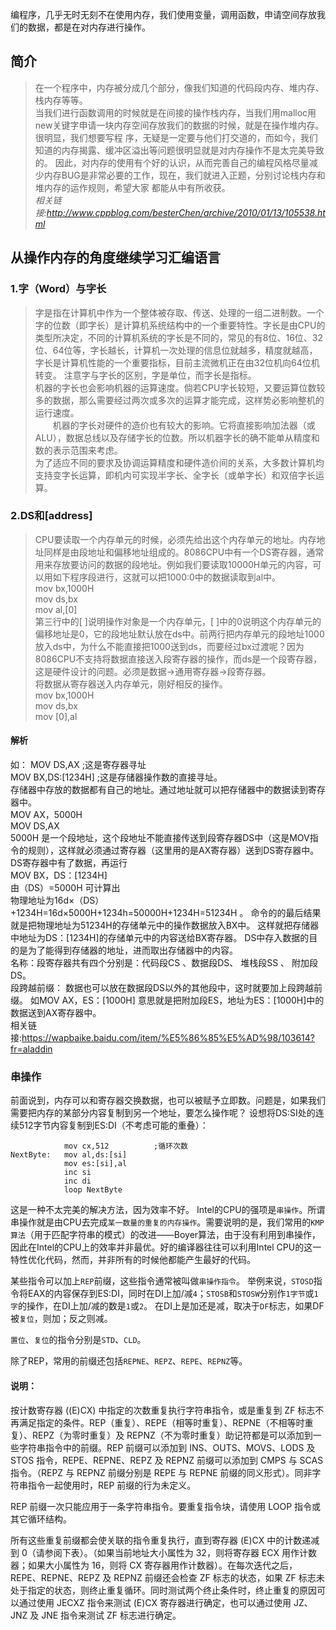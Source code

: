 
编程序，几乎无时无刻不在使用内存，我们使用变量，调用函数，申请空间存放我们的数据，都是在对内存进行操作。<br>
## 简介
>在一个程序中，内存被分成几个部分，像我们知道的代码段内存、堆内存、栈内存等等。<br>
当我们进行函数调用的时候就是在间接的操作栈内存，当我们用malloc用new关键字申请一块内存空间存放我们的数据的时候，就是在操作堆内存。很明显，我们想要写程
序，无疑是一定要与他们打交道的，而如今，我们知道的内存揭露、缓冲区溢出等问题很明显就是对内存操作不是太完美导致的。
因此，对内存的使用有个好的认识，从而完善自己的编程风格尽量减少内存BUG是非常必要的工作，现在，我们就进入正题，分别讨论栈内存和堆内存的运作规则，希望大家
都能从中有所收获。<br>
*相关链接:http://www.cppblog.com/besterChen/archive/2010/01/13/105538.html*


## 从操作内存的角度继续学习汇编语言<br>
### 1.字（Word）与字长
>字是指在计算机中作为一个整体被存取、传送、处理的一组二进制数。一个字的位数（即字长）是计算机系统结构中的一个重要特性。字长是由CPU的类型所决定，不同的计算机系统的字长是不同的，常见的有8位、16位、32位、64位等，字长越长，计算机一次处理的信息位就越多，精度就越高，字长是计算机性能的一个重要指标，目前主流微机正在由32位机向64位机转变。 注意字与字长的区别，字是单位，而字长是指标。<br>
机器的字长也会影响机器的运算速度。倘若CPU字长较短，又要运算位数较多的数据，那么需要经过两次或多次的运算才能完成，这样势必影响整机的运行速度。<br>
　　机器的字长对硬件的造价也有较大的影响。它将直接影响加法器（或ALU），数据总线以及存储字长的位数。所以机器字长的确不能单从精度和数的表示范围来考虑。<br>
为了适应不同的要求及协调运算精度和硬件造价间的关系，大多数计算机均支持变字长运算，即机内可实现半字长、全字长（或单字长）和双倍字长运算。<br>


### 2.DS和[address]
>CPU要读取一个内存单元的时候，必须先给出这个内存单元的地址。内存地址同样是由段地址和偏移地址组成的。8086CPU中有一个DS寄存器，通常用来存放要访问的数据的段地址。例如我们要读取10000H单元的内容，可以用如下程序段进行，这就可以把1000:0中的数据读取到al中。<br>
mov bx,1000H<br>
mov ds,bx<br>
mov al,[0]<br>
第三行中的[ ]说明操作对象是一个内存单元，[ ]中的0说明这个内存单元的偏移地址是0，它的段地址默认放在ds中。前两行把内存单元的段地址1000放入ds中，为什么不能直接把1000送到ds，而要经过bx过渡呢？因为8086CPU不支持将数据直接送入段寄存器的操作，而ds是一个段寄存器，这是硬件设计的问题。必须是数据->通用寄存器->段寄存器。<br>
将数据从寄存器送入内存单元，刚好相反的操作。<br>
mov bx,1000H<br>
mov ds,bx<br>
mov [0],al<br>

#### 解析
如：
MOV DS,AX ;这是寄存器寻址<br>
MOV BX,DS:[1234H] ;这是存储器操作数的直接寻址。<br>
存储器中存放的数据都有自己的地址。通过地址就可以把存储器中的数据读到寄存器中。<br>
MOV AX，5000H <br>
MOV DS,AX <br>
5000H 是一个段地址，这个段地址不能直接传送到段寄存器DS中（这是MOV指令的规则），这样就必须通过寄存器（这里用的是AX寄存器）送到DS寄存器中。DS寄存器中有了数据，再运行 <br>
MOV BX，DS：[1234H] <br>
由（DS）=5000H 可计算出<br>
物理地址为16d×（DS）+1234H=16d×5000H+1234h=50000H+1234H=51234H 。 命令的的最后结果就是把物理地址为51234H的存储单元中的操作数据放入BX中。 这样就把存储器中地址为DS：[1234H]的存储单元中的内容送给BX寄存器。 DS中存入数据的目的是为了能得到存储器的地址，进而取出存储器中的内容。<br>
名称：段寄存器共有四个分别是：代码段CS 、数据段DS、 堆栈段SS 、 附加段DS。<br>
段跨越前缀： 数据也可以放在数据段DS以外的其他段中，这时就要加上段跨越前缀。 如MOV AX，ES：[1000H] 意思就是把附加段ES，地址为ES：[1000H]中的数据送到AX寄存器中。<br>
相关链接:https://wapbaike.baidu.com/item/%E5%86%85%E5%AD%98/103614?fr=aladdin





### 串操作
前面说到，内存可以和寄存器交换数据，也可以被赋予立即数。问题是，如果我们需要把内存的某部分内容复制到另一个地址，要怎么操作呢？
设想将DS:SI处的连续512字节内容复制到ES:DI（不考虑可能的重叠）：
```
			mov cx,512			;循环次数
NextByte:	mov al,ds:[si]
			mov es:[si],al
			inc si
			inc di
			loop NextByte
```
这是一种不太完美的解决方法，因为效率不好。
Intel的CPU的强项是`串操作`。所谓串操作就是由CPU去完成`某一数量的重复的内存操作`。需要说明的是，我们常用的`KMP算法`（用于匹配字符串的模式）的改进——Boyer算法，由于没有利用到串操作，因此在Intel的CPU上的效率并非最优。好的编译器往往可以利用Intel CPU的这一特性优化代码，然而，并非所有的时候他都能产生最好的代码。

某些指令可以加上`REP`前缀，这些指令通常被叫做`串操作指令`。
举例来说，`STOSD`指令将EAX的内容保存到ES:DI，同时在DI上加/减`4`；`STOSB`和`STOSW`分别作`1字节`或`1字`的操作，在DI上加/减的数是`1`或`2`。
在DI上是加还是减，取决于`DF`标志，如果DF被`复位`，则加；反之则减。

`置位`、`复位`的指令分别是`STD`、`CLD`。

除了REP，常用的前缀还包括`REPNE`、`REPZ`、`REPE`、`REPNZ`等。


#### 说明：
按计数寄存器 ((E)CX) 中指定的次数重复执行字符串指令，或是重复到 ZF 标志不再满足指定的条件。REP（重复）、REPE（相等时重复）、REPNE（不相等时重复）、REPZ（为零时重复）及 REPNZ（不为零时重复）助记符都是可以添加到一些字符串指令中的前缀。REP 前缀可以添加到 INS、OUTS、MOVS、LODS 及 STOS 指令，REPE、REPNE、REPZ 及 REPNZ 前缀可以添加到 CMPS 与 SCAS 指令。（REPZ 与 REPNZ 前缀分别是 REPE 与 REPNE 前缀的同义形式）。同非字符串指令一起使用时，REP 前缀的行为未定义。

REP 前缀一次只能应用于一条字符串指令。要重复指令块，请使用 LOOP 指令或其它循环结构。

所有这些重复前缀都会使关联的指令重复执行，直到寄存器 (E)CX 中的计数递减到 0（请参阅下表）。（如果当前地址大小属性为 32，则将寄存器 ECX 用作计数器；如果大小属性为 16，则将 CX 寄存器用作计数器）。在每次迭代之后，REPE、REPNE、REPZ 及 REPNZ 前缀还会检查 ZF 标志的状态，如果 ZF 标志未处于指定的状态，则终止重复循环。同时测试两个终止条件时，终止重复的原因可以通过使用 JECXZ 指令来测试 (E)CX 寄存器进行确定，也可以通过使用 JZ、JNZ 及 JNE 指令来测试 ZF 标志进行确定。
